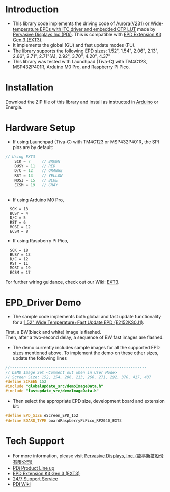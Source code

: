 # Introduction
 *  This library code implements the driving code of [Aurora(V231) or Wide-temperature EPDs with iTC driver and embedded OTP LUT](https://www.pervasivedisplays.com/products/) made by [Pervasive Displays Inc (PDi)](https://www.pervasivedisplays.com/). This is compatible with [EPD Extension Kit Gen 3 (EXT3)](https://www.pervasivedisplays.com/product/epd-extension-kit-gen-3-ext3/).
 *  It implements the global (GU) and fast update modes (FU).
 *  The library supports the following EPD sizes: 1.52", 1.54", 2.06", 2.13", 2.66", 2.71", 2.71"(A), 2.92", 3.70", 4.20", 4.37"
 *  This library was tested with Launchpad (Tiva-C) with TM4C123, MSP432P401R, Arduino M0 Pro, and Raspberry Pi Pico.

# Installation
  Download the ZIP file of this library and install as instructed in [Arduino](https://www.arduino.cc/en/guide/libraries) or Energia.

# Hardware Setup
 *  If using Launchpad (Tiva-C) with TM4C123 or MSP432P401R, the SPI pins are by default:
``` c++
// Using EXT3
    SCK = 7     // BROWN
    BUSY = 11   // RED
    D/C = 12    // ORANGE
    RST = 13    // YELLOW
    MOSI = 15   // BLUE
    ECSM = 19   // GRAY
    
 ```
 *  If using Arduino M0 Pro,
  ```
    SCK = 13 
    BUSY = 4  
    D/C = 5
    RST = 6
    MOSI = 12
    ECSM = 8
 ```
  *  If using Raspberry Pi Pico,
  ```
    SCK = 18 
    BUSY = 13  
    D/C = 12
    RST = 11
    MOSI = 19
    ECSM = 17
 ```
For further wiring guidance, check out our Wiki: [EXT3](https://docs.pervasivedisplays.com/epd-usage/development-kits/ext3-1).

# EPD_Driver Demo
 *  The sample code implements both global and fast update functionality for a [1.52" Wide Temperature+Fast Update EPD (E2152KS0J1)](https://www.pervasivedisplays.com/product/1-52-e-ink-displays/).  
 
 First, a BW(black and white) image is flashed.  
  Then, after a two-second delay, a sequence of BW fast images are flashed.  
  
 *  The demo currently includes sample images for all the supported EPD sizes mentioned above. To implement the demo on these other sizes, update the following lines
``` c++
//------------------------------------------------------------
// DEMO Image Set <Comment out when in User Mode>
// Screen Size: 152, 154, 206, 213, 266, 271, 292, 370, 417, 437
#define SCREEN 152
#include "globalupdate_src/demoImageData.h"
#include "fastupdate_src/demoImageData.h"
```
 *  Then select the appropriate EPD size, development board and extension kit:
``` c++
#define EPD_SIZE eScreen_EPD_152
#define BOARD_TYPE boardRaspberryPiPico_RP2040_EXT3
```

#  Tech Support
 *  For more information, please visit [Pervasive Displays, Inc. (龍亭新技股份有限公司)](https://www.pervasivedisplays.com/)
 *  [PDi Product Line up](https://www.pervasivedisplays.com/products/)
 *  [EPD Extension Kit Gen 3 (EXT3)](https://www.pervasivedisplays.com/product/epd-extension-kit-gen-3-ext3/)
 *  [24/7 Support Service](https://www.pervasivedisplays.com/technical-support/)
 *  [PDI Wiki](https://docs.pervasivedisplays.com/)